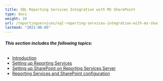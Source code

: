```yaml
---
title: SQL Reporting Services Integration with MS SharePoint
type: docs
weight: 20
url: /reportingservices/sql-reporting-services-integration-with-ms-sharepoint/
lastmod: "2021-06-05"
---
```


###### **This section includes the following topics:**
- [Introduction](/pdf/reportingservices/introduction/)
- [Setting up Reporting Services](/pdf/reportingservices/setting-up-reporting-services/)
- [Setting up SharePoint on Reporting Services Server](/pdf/reportingservices/setting-up-sharepoint-on-reporting-services-server/)
- [Reporting Services and SharePoint configuration](/pdf/reportingservices/reporting-services-and-sharepoint-configuration/)
